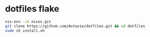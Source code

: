 # dotfiles flake

```sh
nix-env -iA nixos.git
git clone https://github.com/Astavie/dotfiles.git && cd dotfiles
sudo sh install.sh
```

